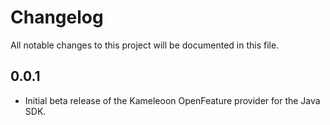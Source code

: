 # Changelog
All notable changes to this project will be documented in this file.

## 0.0.1
* Initial beta release of the Kameleoon OpenFeature provider for the Java SDK.
